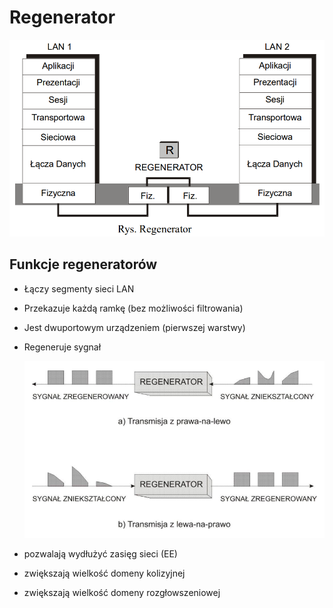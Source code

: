 # Regenerator

![Wizualizacja budowy datagramu IP](regenerator.png)

## Funkcje regeneratorów

- Łączy segmenty sieci LAN
- Przekazuje każdą ramkę (bez możliwości filtrowania)
- Jest dwuportowym urządzeniem (pierwszej warstwy)
- Regeneruje sygnał

    ![Wizualizacja budowy datagramu IP](regeneracja.png)

- pozwalają wydłużyć zasięg sieci (EE)
- zwiększają wielkość domeny kolizyjnej
- zwiększają wielkość domeny rozgłowszeniowej
